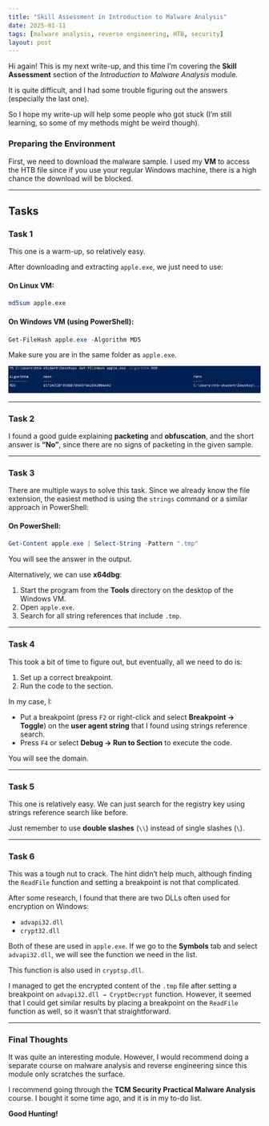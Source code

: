 ```yaml
---
title: "Skill Assessment in Introduction to Malware Analysis"
date: 2025-01-11
tags: [malware analysis, reverse engineering, HTB, security]
layout: post
---
```


Hi again! This is my next write-up, and this time I’m covering the **Skill Assessment** section of the *Introduction to Malware Analysis* module.

It is quite difficult, and I had some trouble figuring out the answers (especially the last one). 

So I hope my write-up will help some people who got stuck (I’m still learning, so some of my methods might be weird though).

### Preparing the Environment

First, we need to download the malware sample. I used my **VM** to access the HTB file since if you use your regular Windows machine, there is a high chance the download will be blocked.

---

## Tasks

### **Task 1**

This one is a warm-up, so relatively easy.

After downloading and extracting `apple.exe`, we just need to use:

#### On Linux VM:
```bash
md5sum apple.exe
```

#### On Windows VM (using PowerShell):
```powershell
Get-FileHash apple.exe -Algorithm MD5
```

Make sure you are in the same folder as `apple.exe`.

![task 1 image](/blog/assets/images/1_aJ2pv45FzlFb4KoKB-bqwg.webp)


---

### **Task 2**

I found a good guide explaining **packeting** and **obfuscation**, and the short answer is **“No”**, since there are no signs of packeting in the given sample.

---

### **Task 3**

There are multiple ways to solve this task. Since we already know the file extension, the easiest method is using the `strings` command or a similar approach in PowerShell:

#### On PowerShell:
```powershell
Get-Content apple.exe | Select-String -Pattern ".tmp"
```

You will see the answer in the output.

Alternatively, we can use **x64dbg**:
1. Start the program from the **Tools** directory on the desktop of the Windows VM.
2. Open `apple.exe`.
3. Search for all string references that include `.tmp`.

---

### **Task 4**

This took a bit of time to figure out, but eventually, all we need to do is:
1. Set up a correct breakpoint.
2. Run the code to the section.

In my case, I:
- Put a breakpoint (press `F2` or right-click and select **Breakpoint → Toggle**) on the **user agent string** that I found using strings reference search.
- Press `F4` or select **Debug → Run to Section** to execute the code.

You will see the domain.

---

### **Task 5**

This one is relatively easy. We can just search for the registry key using strings reference search like before.

Just remember to use **double slashes** (`\\`) instead of single slashes (`\`).

---

### **Task 6**

This was a tough nut to crack. The hint didn’t help much, although finding the `ReadFile` function and setting a breakpoint is not that complicated.

After some research, I found that there are two DLLs often used for encryption on Windows:

- `advapi32.dll`
- `crypt32.dll`

Both of these are used in `apple.exe`. If we go to the **Symbols** tab and select `advapi32.dll`, we will see the function we need in the list.

This function is also used in `cryptsp.dll`.

I managed to get the encrypted content of the `.tmp` file after setting a breakpoint on `advapi32.dll → CryptDecrypt` function. However, it seemed that I could get similar results by placing a breakpoint on the `ReadFile` function as well, so it wasn’t that straightforward.

---

### Final Thoughts

It was quite an interesting module. However, I would recommend doing a separate course on malware analysis and reverse engineering since this module only scratches the surface.

I recommend going through the **TCM Security Practical Malware Analysis** course. I bought it some time ago, and it is in my to-do list.

**Good Hunting!**
